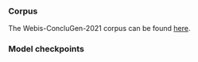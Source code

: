 ### Corpus
The Webis-ConcluGen-2021 corpus can be found [here](https://zenodo.org/record/4818134).

### Model checkpoints
